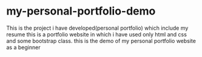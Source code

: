 # my-personal-portfolio-demo
This is  the project i have developed(personal portfolio) which include my resume 
this is a portfolio website in which i have used only html and css and some bootstrap class. this is the demo of my personal portfolio website as a beginner
